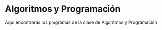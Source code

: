 # Algoritmos y Programación

Aquí encontrarás los programas de la clase de Algoritmos y Programación

